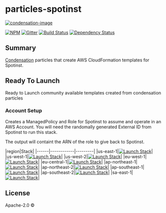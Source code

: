 # particles-spotinst

[![condensation-image][condensation-image]][condensation-url]

[![NPM][npm-image]][npm-url]
[![Gitter][gitter-image]][gitter-url]
[![Build Status][travis-image]][travis-url]
[![Dependency Status][daviddm-image]][daviddm-url]


## Summary

[Condensation][condensation-url] particles that create AWS CloudFormation templates for Spotinst.

## Ready To Launch

Ready to Launch community available templates created from condensation particles

### Account Setup

Creates a ManagedPolicy and Role for Spotinst to assume and operate in an AWS Account.  You will need the randomally generated External ID from Spotinst to run this stack.

The output will containt the ARN of the role to give back to Spotinst.

|region|Stack|
|------|------------|---------|
|us-east-1|[![Launch Stack](https://s3.amazonaws.com/cloudformation-examples/cloudformation-launch-stack.png)](https://console.aws.amazon.com/cloudformation/home?region=us-east-1#/stacks/new?stackName=particles-spotinst&templateURL=https://s3.amazonaws.com/condensation-particles.us-east-1/particles-spotinst/master/particles/cftemplates/account_setup.template.json)|
|us-west-1|[![Launch Stack](https://s3.amazonaws.com/cloudformation-examples/cloudformation-launch-stack.png)](https://console.aws.amazon.com/cloudformation/home?region=us-west-1#/stacks/new?stackName=particles-spotinst&templateURL=https://s3-us-west-1.amazonaws.com/condensation-particles.us-west-1/particles-spotinst/master/particles/cftemplates/account_setup.template.json)|
|us-west-2|[![Launch Stack](https://s3.amazonaws.com/cloudformation-examples/cloudformation-launch-stack.png)](https://console.aws.amazon.com/cloudformation/home?region=us-west-2#/stacks/new?stackName=particles-spotinst&templateURL=https://s3-us-west-2.amazonaws.com/condensation-particles.us-west-2/particles-spotinst/master/particles/cftemplates/account_setup.template.json)|
|eu-west-1|[![Launch Stack](https://s3.amazonaws.com/cloudformation-examples/cloudformation-launch-stack.png)](https://console.aws.amazon.com/cloudformation/home?region=eu-west-1#/stacks/new?stackName=particles-spotinst&templateURL=https://s3-eu-west-1.amazonaws.com/condensation-particles.eu-west-1/particles-spotinst/master/particles/cftemplates/account_setup.template.json)|
|eu-central-1|[![Launch Stack](https://s3.amazonaws.com/cloudformation-examples/cloudformation-launch-stack.png)](https://console.aws.amazon.com/cloudformation/home?region=eu-central-1#/stacks/new?stackName=particles-spotinst&templateURL=https://s3-eu-central-1.amazonaws.com/condensation-particles.eu-central-1/particles-spotinst/master/particles/cftemplates/account_setup.template.json)|
|ap-northeast-1|[![Launch Stack](https://s3.amazonaws.com/cloudformation-examples/cloudformation-launch-stack.png)](https://console.aws.amazon.com/cloudformation/home?region=ap-northeast-1#/stacks/new?stackName=particles-spotinst&templateURL=https://s3-ap-northeast-1.amazonaws.com/condensation-particles.ap-northeast-1/particles-spotinst/master/particles/cftemplates/account_setup.template.json)|
|ap-northeast-2|[![Launch Stack](https://s3.amazonaws.com/cloudformation-examples/cloudformation-launch-stack.png)](https://console.aws.amazon.com/cloudformation/home?region=ap-northeast-2#/stacks/new?stackName=particles-spotinst&templateURL=https://s3-ap-northeast-2.amazonaws.com/condensation-particles.ap-northeast-2/particles-spotinst/master/particles/cftemplates/account_setup.template.json)|
|ap-southeast-1|[![Launch Stack](https://s3.amazonaws.com/cloudformation-examples/cloudformation-launch-stack.png)](https://console.aws.amazon.com/cloudformation/home?region=ap-southeast-1#/stacks/new?stackName=particles-spotinst&templateURL=https://s3-ap-southeast-1.amazonaws.com/condensation-particles.ap-southeast-1/particles-spotinst/master/particles/cftemplates/account_setup.template.json)|
|ap-southeast-2|[![Launch Stack](https://s3.amazonaws.com/cloudformation-examples/cloudformation-launch-stack.png)](https://console.aws.amazon.com/cloudformation/home?region=ap-southeast-2#/stacks/new?stackName=particles-spotinst&templateURL=https://s3-ap-southeast-2.amazonaws.com/condensation-particles.ap-southeast-2/particles-spotinst/master/particles/cftemplates/account_setup.template.json)|
|sa-east-1|[![Launch Stack](https://s3.amazonaws.com/cloudformation-examples/cloudformation-launch-stack.png)](https://console.aws.amazon.com/cloudformation/home?region=sa-east-1#/stacks/new?stackName=particles-spotinst&templateURL=https://s3-sa-east-1.amazonaws.com/condensation-particles.sa-east-1/particles-spotinst/master/particles/cftemplates/account_setup.template.json)|

## License
Apache-2.0 ©

[condensation-image]: https://raw.githubusercontent.com/SungardAS/condensation/master/docs/images/condensation_logo.png
[condensation-url]: https://github.com/SungardAS/condensation
[npm-image]: https://badge.fury.io/js/particles-spotinst.svg
[npm-url]: https://npmjs.org/package/particles-spotinst
[gitter-image]: https://badges.gitter.im/Join%20Chat.svg
[gitter-url]: https://gitter.im/SungardAS/condensation?utm_source=badge&utm_medium=badge&utm_campaign=pr-badge
[travis-image]: https://travis-ci.org/SungardAS/particles-spotinst.svg?branch=master
[travis-url]: https://travis-ci.org/SungardAS/particles-spotinst
[daviddm-image]: https://david-dm.org/SungardAS/particles-spotinst.svg?theme=shields.io
[daviddm-url]: https://david-dm.org/SungardAS/particles-spotinst
